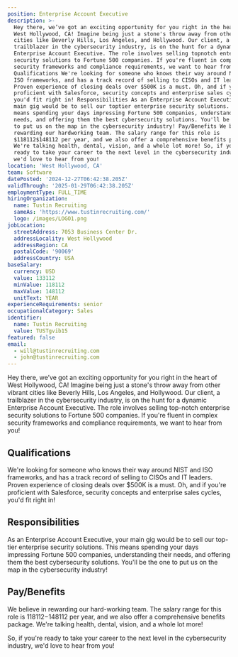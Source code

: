 ```yaml
---
position: Enterprise Account Executive
description: >-
  Hey there, we’ve got an exciting opportunity for you right in the heart of
  West Hollywood, CA! Imagine being just a stone's throw away from other vibrant
  cities like Beverly Hills, Los Angeles, and Hollywood. Our client, a
  trailblazer in the cybersecurity industry, is on the hunt for a dynamic
  Enterprise Account Executive. The role involves selling topnotch enterprise
  security solutions to Fortune 500 companies. If you're fluent in complex
  security frameworks and compliance requirements, we want to hear from you!
  Qualifications We're looking for someone who knows their way around NIST and
  ISO frameworks, and has a track record of selling to CISOs and IT leaders.
  Proven experience of closing deals over $500K is a must. Oh, and if you're
  proficient with Salesforce, security concepts and enterprise sales cycles,
  you'd fit right in! Responsibilities As an Enterprise Account Executive, your
  main gig would be to sell our toptier enterprise security solutions. This
  means spending your days impressing Fortune 500 companies, understanding their
  needs, and offering them the best cybersecurity solutions. You'll be the one
  to put us on the map in the cybersecurity industry! Pay/Benefits We believe in
  rewarding our hardworking team. The salary range for this role is
  $118112$148112 per year, and we also offer a comprehensive benefits package.
  We're talking health, dental, vision, and a whole lot more! So, if you're
  ready to take your career to the next level in the cybersecurity industry,
  we'd love to hear from you!
location: 'West Hollywood, CA'
team: Software
datePosted: '2024-12-27T06:42:38.205Z'
validThrough: '2025-01-29T06:42:38.205Z'
employmentType: FULL_TIME
hiringOrganization:
  name: Tustin Recruiting
  sameAs: 'https://www.tustinrecruiting.com/'
  logo: /images/LOGO1.png
jobLocation:
  streetAddress: 7053 Business Center Dr.
  addressLocality: West Hollywood
  addressRegion: CA
  postalCode: '90069'
  addressCountry: USA
baseSalary:
  currency: USD
  value: 133112
  minValue: 118112
  maxValue: 148112
  unitText: YEAR
experienceRequirements: senior
occupationalCategory: Sales
identifier:
  name: Tustin Recruiting
  value: TUSTgvib15
featured: false
email:
  - will@tustinrecruiting.com
  - john@tustinrecruiting.com
---
```




Hey there, we’ve got an exciting opportunity for you right in the heart of West Hollywood, CA! Imagine being just a stone's throw away from other vibrant cities like Beverly Hills, Los Angeles, and Hollywood. Our client, a trailblazer in the cybersecurity industry, is on the hunt for a dynamic Enterprise Account Executive. The role involves selling top-notch enterprise security solutions to Fortune 500 companies. If you're fluent in complex security frameworks and compliance requirements, we want to hear from you!

## Qualifications

We're looking for someone who knows their way around NIST and ISO frameworks, and has a track record of selling to CISOs and IT leaders. Proven experience of closing deals over $500K is a must. Oh, and if you're proficient with Salesforce, security concepts and enterprise sales cycles, you'd fit right in!

## Responsibilities

As an Enterprise Account Executive, your main gig would be to sell our top-tier enterprise security solutions. This means spending your days impressing Fortune 500 companies, understanding their needs, and offering them the best cybersecurity solutions. You'll be the one to put us on the map in the cybersecurity industry!

## Pay/Benefits

We believe in rewarding our hard-working team. The salary range for this role is $118112-$148112 per year, and we also offer a comprehensive benefits package. We're talking health, dental, vision, and a whole lot more!

So, if you're ready to take your career to the next level in the cybersecurity industry, we'd love to hear from you!
